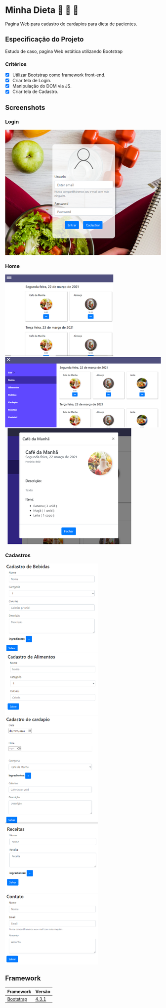 # Minha Dieta :apple: :rice:  :meat_on_bone:
Pagina Web para cadastro de cardapios para dieta de pacientes.

## Especificação do Projeto
Estudo de caso, pagina Web estática utilizando Bootstrap

### Critérios
* [x] Utilizar Bootstrap como framework front-end.
* [x] Criar tela de Login.
* [x] Manipulação do DOM via JS.
* [x] Criar tela de Cadastro.

## Screenshots

### Login
![Imagem do Login](README/img/Screenshot_1.PNG)

### Home
<img src="README/img/Screenshot_2.PNG" alt="tela inicial" width="350"/> 
<img src="README/img/Screenshot_3.PNG" alt="tela inicial" width="600"/> 
<img src="README/img/Screenshot_4.PNG" alt="modal" width="400"/> 

### Cadastros

<img src="README/img/Screenshot_6.PNG" alt="cadastro bebidas" width="300"/> 
<img src="README/img/Screenshot_5.PNG" alt="cadastro alimentos" width="300"/>
<img src="README/img/Screenshot_7.PNG" alt="cadastro cardapio" width="300"/> 
<img src="README/img/Screenshot_8.PNG" alt="cadastro receitas" width="300"/> 
<img src="README/img/Screenshot_9.PNG" alt="contato" width="300"/>
 
 ## Framework

| Framework | Versão
|---| ---|
| [Bootstrap](https://getbootstrap.com/) | [4.3.1](https://getbootstrap.com/docs/4.3/getting-started/introduction/) |
